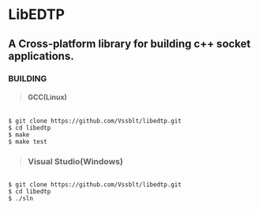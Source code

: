 LibEDTP
======

A Cross-platform library for building c++ socket applications.
------

###  BUILDING


> #### GCC(Linux)
```

$ git clone https://github.com/Vssblt/libedtp.git
$ cd libedtp
$ make
$ make test
```


> ### Visual Studio(Windows)
```

$ git clone https://github.com/Vssblt/libedtp.git
$ cd libedtp
$ ./sln
```
